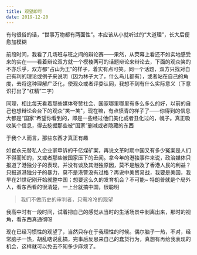 ```yaml
---
title: 观望即可
date: 2019-12-20
---
```


有句很俗的话，“世事万物都有两面性”。本应该从小就听过的“大道理”，长大后便愈加模糊

前段时间，我看了几场班与班之间的辩论赛——果然，从荧幕上看还不如实地感受来的实在——看着辩论双方就一个模棱两可的话题辩论来辩论去，下面的观众笑的不亦乐乎，双方都“占山为王”的样子，着实有点可笑。同一个话题，双方只找对自己有利的理论或例子来说明（因为林子大了，什么鸟儿都有），或者站在自己的角度，去将这种理解广泛化，使观众或者评委认同，我想不到有什么实际意义（下意识打出了“杠精”二字）

同理，相比每天看着那些媒体夸赞社会、国家哪里哪里有多么多么的好，以前的自己也想辩论会台下的观众"笑一笑"，现在嘛，有点愤青的样子了——你得到的信息大都是“国家”希望你看到的，即是一些经过他们美化或者丑化过的，幌子。真正吸收某个信息，得去挖掘那些被“国家”删减或者隐藏的东西

于我个人而言，那些东西才真正有趣

如崔永元替私人企业家申诉的千亿煤矿案，再说文革时期中国又有多少冤案是人们不得而知的，又或者那些被国家压下的丑闻。拿今年的港独事件来说，政治媒体只报道了港独分子的表现，并没有谈及其港独原因，莫不是触及了香港人民的利益？只报道港独分子的暴力，莫不是港警没有过格？再说中美贸易战，我要是美国，我早在21世纪刚开始就整中国；想要这么久的发育机会？不可能~ 特朗普就是个局外人，看东西看的很清楚，一上台就搞中国，很聪明

> 我们不做历史的审判者，只需冷冷的观望

我高中时有一段时间，试着把自己的感觉从当时的生活场景中剥离出来，那时的视角，看东西真通彻呀

现在已经习惯性的观望了，当然只存在于我理性的时候。偶尔脑子一热，不对，经常脑子一热，胡乱瞎说乱搞，完事后反思来自己的蠢货行为，真想有再给我表现的机会，这样就可以免去不知多少麻烦了。